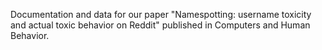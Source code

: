 Documentation and data for our paper "Namespotting: username toxicity and actual toxic behavior on Reddit" published in Computers and Human Behavior.


